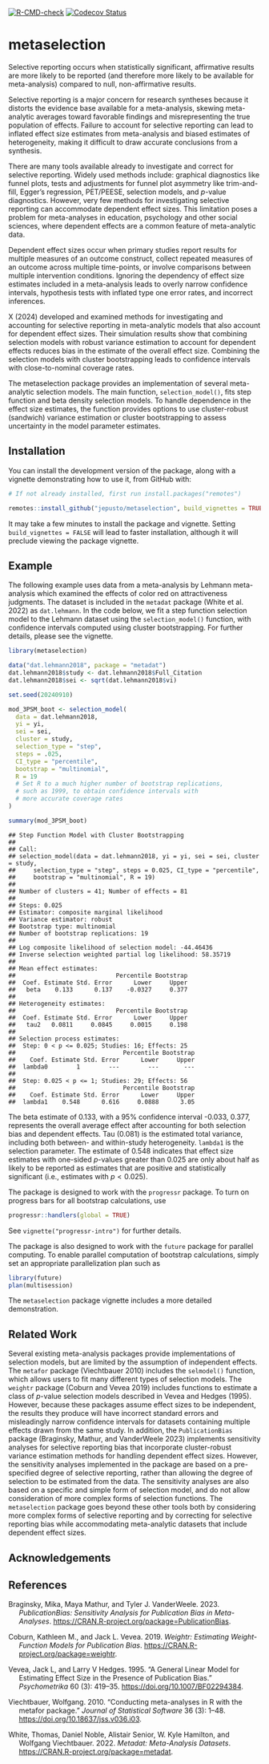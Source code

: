 
<!-- badges: start -->

[![R-CMD-check](https://github.com/jepusto/metaselection/actions/workflows/R-CMD-check.yaml/badge.svg)](https://github.com/jepusto/metaselection/actions/workflows/R-CMD-check.yaml)
[![Codecov
Status](https://codecov.io/gh/jepusto/metaselection/graph/badge.svg?token=8T7IUFT1QV)](https://codecov.io/gh/jepusto/metaselection)
<!-- [![CRAN Version](http://www.r-pkg.org/badges/version/metaselection)](https://CRAN.R-project.org/package=metaselection) -->
<!-- [![](http://cranlogs.r-pkg.org/badges/grand-total/metaselection)](https://CRAN.R-project.org/package=metaselection) -->
<!-- [![](http://cranlogs.r-pkg.org/badges/last-month/metaselection)](https://CRAN.R-project.org/package=metaselection) -->
<!-- badges: end -->

# metaselection

Selective reporting occurs when statistically significant, affirmative
results are more likely to be reported (and therefore more likely to be
available for meta-analysis) compared to null, non-affirmative results.
<!-- This can take place at the study level, with entire studies left unpublished, or at the effect size level, with only positive effects reported and those with negative or non-affirming effects omitted from the publication. -->
Selective reporting is a major concern for research syntheses because it
distorts the evidence base available for a meta-analysis, skewing
meta-analytic averages toward favorable findings and misrepresenting the
true population of effects. Failure to account for selective reporting
can lead to inflated effect size estimates from meta-analysis and biased
estimates of heterogeneity, making it difficult to draw accurate
conclusions from a synthesis.

There are many tools available already to investigate and correct for
selective reporting. Widely used methods include: graphical diagnostics
like funnel plots, tests and adjustments for funnel plot asymmetry like
trim-and-fill, Egger’s regression, PET/PEESE, selection models, and
$p$-value diagnostics. However, very few methods for investigating
selective reporting can accommodate dependent effect sizes. This
limitation poses a problem for meta-analyses in education, psychology
and other social sciences, where dependent effects are a common feature
of meta-analytic data.

Dependent effect sizes occur when primary studies report results for
multiple measures of an outcome construct, collect repeated measures of
an outcome across multiple time-points, or involve comparisons between
multiple intervention conditions. Ignoring the dependency of effect size
estimates included in a meta-analysis leads to overly narrow confidence
intervals, hypothesis tests with inflated type one error rates, and
incorrect inferences.
<!-- Numerous methods have been developed to account for effect size dependencies, and some of these have been combined with a few of the available techniques for investigating selective reporting. -->
<!-- However, these combined methods are currently limited to techniques based on regression adjustment or sensitivity analyses based on simple forms of selection. -->
X (2024) developed and examined methods for investigating and accounting
for selective reporting in meta-analytic models that also account for
dependent effect sizes. Their simulation results show that combining
selection models with robust variance estimation to account for
dependent effects reduces bias in the estimate of the overall effect
size. Combining the selection models with cluster bootstrapping leads to
confidence intervals with close-to-nominal coverage rates.

The metaselection package provides an implementation of several
meta-analytic selection models. The main function, `selection_model()`,
fits step function and beta density selection models. To handle
dependence in the effect size estimates, the function provides options
to use cluster-robust (sandwich) variance estimation or cluster
bootstrapping to assess uncertainty in the model parameter estimates.

## Installation

You can install the development version of the package, along with a
vignette demonstrating how to use it, from GitHub with:

``` r
# If not already installed, first run install.packages("remotes")

remotes::install_github("jepusto/metaselection", build_vignettes = TRUE)
```

It may take a few minutes to install the package and vignette. Setting
`build_vignettes = FALSE` will lead to faster installation, although it
will preclude viewing the package vignette.

## Example

The following example uses data from a meta-analysis by Lehmann
meta-analysis which examined the effects of color red on attractiveness
judgments. The dataset is included in the `metadat` package (White et
al. 2022) as `dat.lehmann`. In the code below, we fit a step function
selection model to the Lehmann dataset using the `selection_model()`
function, with confidence intervals computed using cluster
bootstrapping. For further details, please see the vignette.

``` r
library(metaselection)

data("dat.lehmann2018", package = "metadat")
dat.lehmann2018$study <- dat.lehmann2018$Full_Citation
dat.lehmann2018$sei <- sqrt(dat.lehmann2018$vi)

set.seed(20240910)

mod_3PSM_boot <- selection_model(
  data = dat.lehmann2018, 
  yi = yi,
  sei = sei,
  cluster = study,
  selection_type = "step",
  steps = .025,
  CI_type = "percentile",
  bootstrap = "multinomial",
  R = 19
  # Set R to a much higher number of bootstrap replications, 
  # such as 1999, to obtain confidence intervals with 
  # more accurate coverage rates
)

summary(mod_3PSM_boot)
```

    ## Step Function Model with Cluster Bootstrapping 
    ##  
    ## Call: 
    ## selection_model(data = dat.lehmann2018, yi = yi, sei = sei, cluster = study, 
    ##     selection_type = "step", steps = 0.025, CI_type = "percentile", 
    ##     bootstrap = "multinomial", R = 19)
    ## 
    ## Number of clusters = 41; Number of effects = 81
    ## 
    ## Steps: 0.025 
    ## Estimator: composite marginal likelihood 
    ## Variance estimator: robust 
    ## Bootstrap type: multinomial 
    ## Number of bootstrap replications: 19 
    ## 
    ## Log composite likelihood of selection model: -44.46436
    ## Inverse selection weighted partial log likelihood: 58.35719 
    ## 
    ## Mean effect estimates:                                               
    ##                            Percentile Bootstrap
    ##  Coef. Estimate Std. Error      Lower     Upper
    ##   beta    0.133      0.137    -0.0327     0.377
    ## 
    ## Heterogeneity estimates:                                               
    ##                            Percentile Bootstrap
    ##  Coef. Estimate Std. Error      Lower     Upper
    ##   tau2   0.0811     0.0845     0.0015     0.198
    ## 
    ## Selection process estimates:
    ##  Step: 0 < p <= 0.025; Studies: 16; Effects: 25                                                 
    ##                              Percentile Bootstrap
    ##    Coef. Estimate Std. Error      Lower     Upper
    ##  lambda0        1        ---        ---       ---
    ## 
    ##  Step: 0.025 < p <= 1; Studies: 29; Effects: 56                                                 
    ##                              Percentile Bootstrap
    ##    Coef. Estimate Std. Error      Lower     Upper
    ##  lambda1    0.548      0.616     0.0888      3.05

The beta estimate of 0.133, with a 95% confidence interval -0.033,
0.377, represents the overall average effect after accounting for both
selection bias and dependent effects. Tau (0.081) is the estimated total
variance, including both between- and within-study heterogeneity.
`lambda1` is the selection parameter. The estimate of 0.548 indicates
that effect size estimates with one-sided $p$-values greater than 0.025
are only about half as likely to be reported as estimates that are
positive and statistically significant (i.e., estimates with
$p < 0.025$).

The package is designed to work with the `progressr` package. To turn on
progress bars for all bootstrap calculations, use

``` r
progressr::handlers(global = TRUE)
```

See `vignette("progressr-intro")` for further details.

The package is also designed to work with the `future` package for
parallel computing. To enable parallel computation of bootstrap
calculations, simply set an appropriate parallelization plan such as

``` r
library(future)
plan(multisession)
```

The `metaselection` package vignette includes a more detailed
demonstration.

## Related Work

Several existing meta-analysis packages provide implementations of
selection models, but are limited by the assumption of independent
effects. The `metafor` package (Viechtbauer 2010) includes the
`selmodel()` function, which allows users to fit many different types of
selection models. The `weightr` package (Coburn and Vevea 2019) includes
functions to estimate a class of $p$-value selection models described in
Vevea and Hedges (1995). However, because these packages assume effect
sizes to be independent, the results they produce will have incorrect
standard errors and misleadingly narrow confidence intervals for
datasets containing multiple effects drawn from the same study. In
addition, the `PublicationBias` package (Braginsky, Mathur, and
VanderWeele 2023) implements sensitivity analyses for selective
reporting bias that incorporate cluster-robust variance estimation
methods for handling dependent effect sizes. However, the sensitivity
analyses implemented in the package are based on a pre-specified degree
of selective reporting, rather than allowing the degree of selection to
be estimated from the data. The sensitivity analyses are also based on a
specific and simple form of selection model, and do not allow
consideration of more complex forms of selection functions. The
`metaselection` package goes beyond these other tools both by
considering more complex forms of selective reporting and by correcting
for selective reporting bias while accommodating meta-analytic datasets
that include dependent effect sizes.

## Acknowledgements

## References

<div id="refs" class="references csl-bib-body hanging-indent"
entry-spacing="0">

<div id="ref-PublicationBias" class="csl-entry">

Braginsky, Mika, Maya Mathur, and Tyler J. VanderWeele. 2023.
*PublicationBias: Sensitivity Analysis for Publication Bias in
Meta-Analyses*. <https://CRAN.R-project.org/package=PublicationBias>.

</div>

<div id="ref-weightr" class="csl-entry">

Coburn, Kathleen M., and Jack L. Vevea. 2019. *Weightr: Estimating
Weight-Function Models for Publication Bias*.
<https://CRAN.R-project.org/package=weightr>.

</div>

<div id="ref-vevea1995general" class="csl-entry">

Vevea, Jack L, and Larry V Hedges. 1995. “A General Linear Model for
Estimating Effect Size in the Presence of Publication Bias.”
*Psychometrika* 60 (3): 419–35. <https://doi.org/10.1007/BF02294384>.

</div>

<div id="ref-Viechtbauer2010conducting" class="csl-entry">

Viechtbauer, Wolfgang. 2010. “<span class="nocase">Conducting
meta-analyses in R with the metafor package</span>.” *Journal of
Statistical Software* 36 (3): 1–48.
<https://doi.org/10.18637/jss.v036.i03>.

</div>

<div id="ref-metadat" class="csl-entry">

White, Thomas, Daniel Noble, Alistair Senior, W. Kyle Hamilton, and
Wolfgang Viechtbauer. 2022. *Metadat: Meta-Analysis Datasets*.
<https://CRAN.R-project.org/package=metadat>.

</div>

</div>
